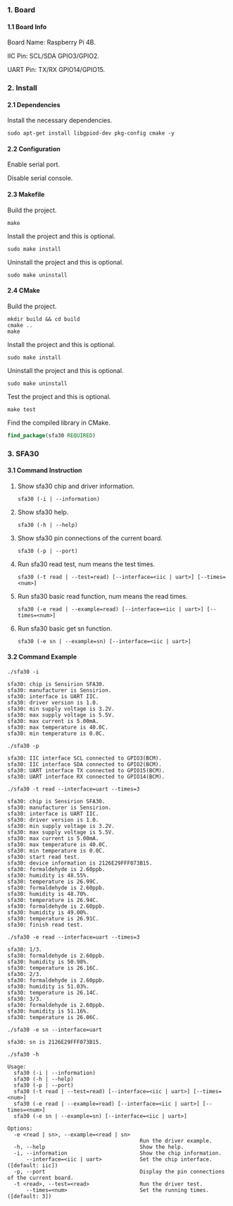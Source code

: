 ### 1. Board

#### 1.1 Board Info

Board Name: Raspberry Pi 4B.

IIC Pin: SCL/SDA GPIO3/GPIO2.

UART Pin: TX/RX GPIO14/GPIO15.

### 2. Install

#### 2.1 Dependencies

Install the necessary dependencies.

```shell
sudo apt-get install libgpiod-dev pkg-config cmake -y
```
#### 2.2 Configuration

Enable serial port.

Disable serial console.

#### 2.3 Makefile

Build the project.

```shell
make
```

Install the project and this is optional.

```shell
sudo make install
```

Uninstall the project and this is optional.

```shell
sudo make uninstall
```

#### 2.4 CMake

Build the project.

```shell
mkdir build && cd build 
cmake .. 
make
```

Install the project and this is optional.

```shell
sudo make install
```

Uninstall the project and this is optional.

```shell
sudo make uninstall
```

Test the project and this is optional.

```shell
make test
```

Find the compiled library in CMake. 

```cmake
find_package(sfa30 REQUIRED)
```


### 3. SFA30

#### 3.1 Command Instruction

1. Show sfa30 chip and driver information.

   ```shell
   sfa30 (-i | --information)
   ```

2. Show sfa30 help.

   ```shell
   sfa30 (-h | --help)
   ```

3. Show sfa30 pin connections of the current board.

   ```shell
   sfa30 (-p | --port)
   ```

5. Run sfa30 read test, num means the test times.

   ```shell
   sfa30 (-t read | --test=read) [--interface=<iic | uart>] [--times=<num>]
   ```

5. Run sfa30 basic read function, num means the read times.

   ```shell
   sfa30 (-e read | --example=read) [--interface=<iic | uart>] [--times=<num>]
   ```

6. Run sfa30 basic get sn function.

   ```shell
   sfa30 (-e sn | --example=sn) [--interface=<iic | uart>]
   ```

#### 3.2 Command Example

```shell
./sfa30 -i

sfa30: chip is Sensirion SFA30.
sfa30: manufacturer is Sensirion.
sfa30: interface is UART IIC.
sfa30: driver version is 1.0.
sfa30: min supply voltage is 3.2V.
sfa30: max supply voltage is 5.5V.
sfa30: max current is 5.00mA.
sfa30: max temperature is 40.0C.
sfa30: min temperature is 0.0C.
```

```shell
./sfa30 -p

sfa30: IIC interface SCL connected to GPIO3(BCM).
sfa30: IIC interface SDA connected to GPIO2(BCM).
sfa30: UART interface TX connected to GPIO15(BCM).
sfa30: UART interface RX connected to GPIO14(BCM).
```

```shell
./sfa30 -t read --interface=uart --times=3

sfa30: chip is Sensirion SFA30.
sfa30: manufacturer is Sensirion.
sfa30: interface is UART IIC.
sfa30: driver version is 1.0.
sfa30: min supply voltage is 3.2V.
sfa30: max supply voltage is 5.5V.
sfa30: max current is 5.00mA.
sfa30: max temperature is 40.0C.
sfa30: min temperature is 0.0C.
sfa30: start read test.
sfa30: device information is 2126E29FFF073B15.
sfa30: formaldehyde is 2.60ppb.
sfa30: humidity is 48.55%.
sfa30: temperature is 26.99C.
sfa30: formaldehyde is 2.60ppb.
sfa30: humidity is 48.70%.
sfa30: temperature is 26.94C.
sfa30: formaldehyde is 2.60ppb.
sfa30: humidity is 49.00%.
sfa30: temperature is 26.91C.
sfa30: finish read test.
```

```shell
./sfa30 -e read --interface=uart --times=3

sfa30: 1/3.
sfa30: formaldehyde is 2.60ppb.
sfa30: humidity is 50.98%.
sfa30: temperature is 26.16C.
sfa30: 2/3.
sfa30: formaldehyde is 2.60ppb.
sfa30: humidity is 51.03%.
sfa30: temperature is 26.14C.
sfa30: 3/3.
sfa30: formaldehyde is 2.60ppb.
sfa30: humidity is 51.16%.
sfa30: temperature is 26.06C.
```

```shell
./sfa30 -e sn --interface=uart 

sfa30: sn is 2126E29FFF073B15.
```

```shell
./sfa30 -h

Usage:
  sfa30 (-i | --information)
  sfa30 (-h | --help)
  sfa30 (-p | --port)
  sfa30 (-t read | --test=read) [--interface=<iic | uart>] [--times=<num>]
  sfa30 (-e read | --example=read) [--interface=<iic | uart>] [--times=<num>]
  sfa30 (-e sn | --example=sn) [--interface=<iic | uart>]

Options:
  -e <read | sn>, --example=<read | sn>
                                          Run the driver example.
  -h, --help                              Show the help.
  -i, --information                       Show the chip information.
      --interface=<iic | uart>            Set the chip interface.([default: iic])
  -p, --port                              Display the pin connections of the current board.
  -t <read>, --test=<read>                Run the driver test.
      --times=<num>                       Set the running times.([default: 3])
```

